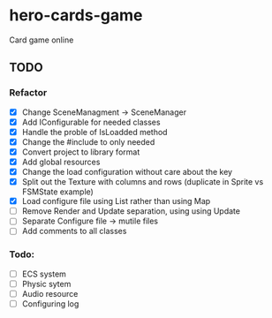 # hero-cards-game

Card game online

## TODO

### Refactor

-   [x] Change SceneManagment -> SceneManager
-   [x] Add IConfigurable for needed classes
-   [x] Handle the proble of IsLoadded method
-   [x] Change the #include to only needed
-   [x] Convert project to library format
-   [x] Add global resources
-   [x] Change the load configuration without care about the key
-   [x] Split out the Texture with columns and rows (duplicate in Sprite vs FSMState example)
-   [x] Load configure file using List rather than using Map
-   [ ] Remove Render and Update separation, using using Update
-   [ ] Separate Configure file -> mutile files
-   [ ] Add comments to all classes

### Todo:

-   [ ] ECS system
-   [ ] Physic sytem
-   [ ] Audio resource
-   [ ] Configuring log
